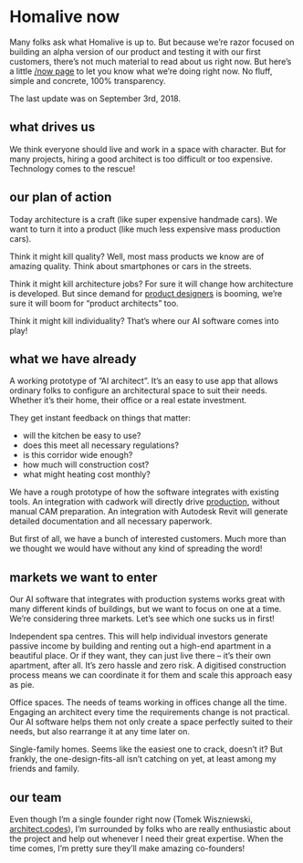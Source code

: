 # Homalive now

Many folks ask what Homalive is up to. But because we’re razor focused on building an alpha version of our product and testing it with our first customers, there’s not much material to read about us right now. But here’s a little [/now page](https://sivers.org/nowff) to let you know what we’re doing right now. No fluff, simple and concrete, 100% transparency.

The last update was on September 3rd, 2018.


## what drives us

We think everyone should live and work in a space with character. But for many projects, hiring a good architect is too difficult or too expensive. Technology comes to the rescue!


## our plan of action

Today architecture is a craft (like super expensive handmade cars). We want to turn it into a product (like much less expensive mass production cars).

Think it might kill quality? Well, most mass products we know are of amazing quality. Think about smartphones or cars in the streets.

Think it might kill architecture jobs? For sure it will change how architecture is developed. But since demand for [product designers](https://www.economicmodeling.com/2017/01/12/data-spotlight-fierce-demand-uiux-designers/) is booming, we’re sure it will boom for “product architects” too.

Think it might kill individuality? That’s where our AI software comes into play!


## what we have already

A working prototype of ”AI architect”. It’s an easy to use app that allows ordinary folks to configure an architectural space to suit their needs. Whether it’s their home, their office or a real estate investment.

They get instant feedback on things that matter:

- will the kitchen be easy to use?
- does this meet all necessary regulations?
- is this corridor wide enough?
- how much will construction cost?
- what might heating cost monthly?

We have a rough prototype of how the software integrates with existing tools. An integration with cadwork will directly drive [production](https://www.thoma.at/construction-progress), without manual CAM preparation. An integration with Autodesk Revit will generate detailed documentation and all necessary paperwork.

But first of all, we have a bunch of interested customers. Much more than we thought we would have without any kind of spreading the word!


## markets we want to enter

Our AI software that integrates with production systems works great with many different kinds of buildings, but we want to focus on one at a time. We’re considering three markets. Let’s see which one sucks us in first!

Independent spa centres. This will help individual investors generate passive income by building and renting out a high-end apartment in a beautiful place. Or if they want, they can just live there – it’s their own apartment, after all. It’s zero hassle and zero risk. A digitised construction process means we can coordinate it for them and scale this approach easy as pie.

Office spaces. The needs of teams working in offices change all the time. Engaging an architect every time the requirements change is not practical. Our AI software helps them not only create a space perfectly suited to their needs, but also rearrange it at any time later on.

Single-family homes. Seems like the easiest one to crack, doesn’t it? But frankly, the one-design-fits-all isn’t catching on yet, at least among my friends and family.


## our team

Even though I’m a single founder right now (Tomek Wiszniewski, [architect.codes](http://architect.codes)), I’m surrounded by folks who are really enthusiastic about the project and help out whenever I need their great expertise. When the time comes, I’m pretty sure they’ll make amazing co-founders!

